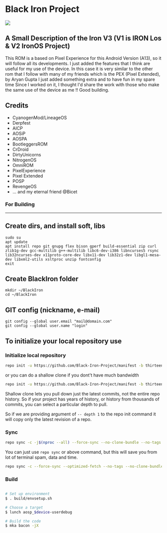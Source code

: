 # Black Iron Project #
<img src="https://imgur.com/rUip0he.jpg">

A Small Description of the Iron V3 (V1 is IRON Los & V2 IronOS Project)
----------------------------------

This ROM is a based on Pixel Experience for this Android Version (A13), so it will follow all its developments.
I just added the features that I think are useful for my use of the device.
In this case it is very similar to the other rom that I follow with many of my friends which is the PEX (Pixel Extended), by Aryan Gupta
I just added something extra and to have fun in my spare time
Since I worked on it, I thought I'd share the work with those who make the same use of the device as me !!
Good building.

Credits
-------
- CyanogenMod/LineageOS
- Derpfest
- AICP
- AOSiP
- AOSPA
- BootleggersROM
- CrDroid
- DirtyUnicorns
- NitrogenOS
- OmniROM
- PixelExperience
- Pixel Extended
- POSP
- RevengeOS
- ... and my eternal friend @Bicet

### For Building
--------

Create dirs, and install soft, libs
-----------------------------------

    sudo su
    apt update
    apt install repo git gnupg flex bison gperf build-essential zip curl zlib1g-dev gcc-multilib g++-multilib libc6-dev-i386 libncurses5 rsync lib32ncurses-dev x11proto-core-dev libx11-dev lib32z1-dev libgl1-mesa-dev libxml2-utils xsltproc unzip fontconfig
    exit

Create BlackIron folder
----------------------------------

    mkdir ~/BlackIron
    cd ~/BlackIron

GIT config (nickname, e-mail)
-----------------------------

    git config --global user.email "mail@domain.com"
    git config --global user.name "login"

To initialize your local repository use
---------------------------------------


### Initialize local repository ###

```bash
repo init -u https://github.com/Black-Iron-Project/manifest -b thirteen
```
 or you can do a shallow clone if you dont't have much bandwidth
```bash
repo init -u https://github.com/Black-Iron-Project/manifest -b thirteen --depth=1
```
Shallow clone lets you pull down just the latest commits, not the entire repo history. So if your project has years of history, or history from thousands of commits, you can select a particular depth to pull.

So if we are providing argument of `-- depth 1` to the repo init command it will copy only the latest revision of a repo.

### Sync ###

```bash
repo sync -c -j$(nproc --all) --force-sync --no-clone-bundle --no-tags
```
You can just use `repo sync` or above command, but this will save you from lot of terminal spam, data and time.
```bash
repo sync -c --force-sync --optimized-fetch --no-tags --no-clone-bundle --prune -j$(nproc --all)
```

### Build ###

```bash

# Set up environment
$ . build/envsetup.sh

# Choose a target
$ lunch aosp_$device-userdebug

# Build the code
$ mka bacon -jX
```
